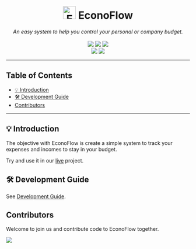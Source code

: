 <div align="center">
<h1 align="center"><img alt="EconoFlow" width="35" src="https://econoflow.pt/assets/coin.ico"> EconoFlow</h1>
<em>An easy system to help you control your personal or company budget.</em>
<br><br>
<a title="Build Status" target="_blank" href="https://github.com/FelipePSoares/EconoFlow/actions/workflows/Release.yml"><img src="https://img.shields.io/github/actions/workflow/status/FelipePSoares/EconoFlow/Release.yml?style=flat-square"></a>
<a title="Code Size" target="_blank" href="https://github.com/FelipePSoares/EconoFlow"><img src="https://img.shields.io/github/languages/code-size/FelipePSoares/EconoFlow.svg?style=flat-square&color=yellow"></a>
<a title="GitHub Pull Requests" target="_blank" href="https://github.com/FelipePSoares/EconoFlow/pulls"><img src="https://img.shields.io/github/issues-pr-closed/FelipePSoares/EconoFlow.svg?style=flat-square&color=FF9966"></a>
<br>
<a title="GitHub Commits" target="_blank" href="https://github.com/FelipePSoares/EconoFlow/commits/master"><img src="https://img.shields.io/github/commit-activity/m/FelipePSoares/EconoFlow.svg?style=flat-square"></a>
<a title="Last Commit" target="_blank" href="https://github.com/FelipePSoares/EconoFlow/commits/master"><img src="https://img.shields.io/github/last-commit/FelipePSoares/EconoFlow.svg?style=flat-square&color=FF9900"></a>
</div>

---

## Table of Contents

* [💡 Introduction](#-introduction)
* [🛠️ Development Guide](#️-development-guide)
* [Contributors](#contributors)

---

## 💡 Introduction

The objective with EconoFlow is create a simple system to track your expenses and incomes to stay in your budget. 

Try and use it in our [live](https://www.econoflow.pt) project.

## 🛠️ Development Guide

See [Development Guide](https://github.com/FelipePSoares/EconoFlow/blob/master/.github/CONTRIBUTING.md).

## Contributors

Welcome to join us and contribute code to EconoFlow together.

<a href="https://github.com/FelipePSoares/EconoFlow/graphs/contributors">
   <img src="https://contrib.rocks/image?repo=FelipePSoares/EconoFlow" />
</a>
